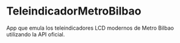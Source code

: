 # TeleindicadorMetroBilbao
App que emula los teleindicadores LCD modernos de Metro Bilbao utilizando la API oficial.
